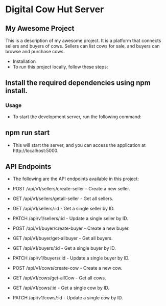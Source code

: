 # Digital Cow Hut Server

## My Awesome Project
This is a description of my awesome project. It is a platform that connects sellers and buyers of cows. Sellers can list cows for sale, and buyers can browse and purchase cows.

* Installation
* To run this project locally, follow these steps:

## Install the required dependencies using npm install.
### Usage
* To start the development server, run the following command:

## npm run start

* This will start the server, and you can access the application at http://localhost:5000.

## API Endpoints
* The following are the API endpoints available in this project:

* POST /api/v1/sellers/create-seller - Create a new seller.
* GET /api/v1/sellers/getall-seller - Get all sellers.
* GET /api/v1/sellers/:id - Get a single seller by ID.
* PATCH /api/v1/sellers/:id - Update a single seller by ID.
* POST /api/v1/buyer/create-buyer - Create a new buyer.
* GET /api/v1/buyer/get-allbuyer - Get all buyers.
* GET /api/v1/buyers/:id - Get a single buyer by ID.
* PATCH /api/v1/buyers/:id - Update a single buyer by ID.
* POST /api/v1/cows/create-cow - Create a new cow.
* GET /api/v1/cows/get-allCow - Get all cows.
* GET /api/v1/cows/:id - Get a single cow by ID.
* PATCH /api/v1/cows/:id - Update a single cow by ID.